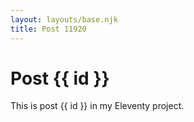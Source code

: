 ```yaml
---
layout: layouts/base.njk
title: Post 11920
---
```


# Post {{ id }}

This is post {{ id }} in my Eleventy project.
